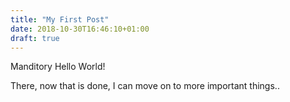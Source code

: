 ```yaml
---
title: "My First Post"
date: 2018-10-30T16:46:10+01:00
draft: true
---
```

Manditory Hello World!

There, now that is done, I can move on to more important things..
